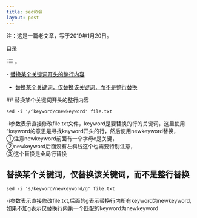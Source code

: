 ```yaml
---
title: sed命令
layout: post
---
```


注：这是一篇老文章，写于2019年1月20日。

<div class="ez-toc-v2_0_66_1 counter-hierarchy ez-toc-counter ez-toc-grey ez-toc-container-direction" id="ez-toc-container"><div class="ez-toc-title-container">目录

<span class="ez-toc-title-toggle">[<span class="ez-toc-js-icon-con"><span class=""><span class="eztoc-hide" style="display:none;">Toggle</span><span class="ez-toc-icon-toggle-span"><svg class="list-377408" fill="none" height="20px" style="fill: #999;color:#999" viewbox="0 0 24 24" width="20px" xmlns="http://www.w3.org/2000/svg"><path d="M6 6H4v2h2V6zm14 0H8v2h12V6zM4 11h2v2H4v-2zm16 0H8v2h12v-2zM4 16h2v2H4v-2zm16 0H8v2h12v-2z" fill="currentColor"></path></svg><svg baseprofile="tiny" class="arrow-unsorted-368013" height="10px" style="fill: #999;color:#999" version="1.2" viewbox="0 0 24 24" width="10px" xmlns="http://www.w3.org/2000/svg"><path d="M18.2 9.3l-6.2-6.3-6.2 6.3c-.2.2-.3.4-.3.7s.1.5.3.7c.2.2.4.3.7.3h11c.3 0 .5-.1.7-.3.2-.2.3-.5.3-.7s-.1-.5-.3-.7zM5.8 14.7l6.2 6.3 6.2-6.3c.2-.2.3-.5.3-.7s-.1-.5-.3-.7c-.2-.2-.4-.3-.7-.3h-11c-.3 0-.5.1-.7.3-.2.2-.3.5-.3.7s.1.5.3.7z"></path></svg></span></span></span>](#)</span></div><nav>- [替换某个关键词开头的整行内容](http://thinknotes.cn/2024/03/02/sed_command/#%E6%9B%BF%E6%8D%A2%E6%9F%90%E4%B8%AA%E5%85%B3%E9%94%AE%E8%AF%8D%E5%BC%80%E5%A4%B4%E7%9A%84%E6%95%B4%E8%A1%8C%E5%86%85%E5%AE%B9 "替换某个关键词开头的整行内容")
- [替换某个关键词，仅替换该关键词，而不是整行替换](http://thinknotes.cn/2024/03/02/sed_command/#%E6%9B%BF%E6%8D%A2%E6%9F%90%E4%B8%AA%E5%85%B3%E9%94%AE%E8%AF%8D%EF%BC%8C%E4%BB%85%E6%9B%BF%E6%8D%A2%E8%AF%A5%E5%85%B3%E9%94%AE%E8%AF%8D%EF%BC%8C%E8%80%8C%E4%B8%8D%E6%98%AF%E6%95%B4%E8%A1%8C%E6%9B%BF%E6%8D%A2 "替换某个关键词，仅替换该关键词，而不是整行替换")

</nav></div>## <span class="ez-toc-section" id="%E6%9B%BF%E6%8D%A2%E6%9F%90%E4%B8%AA%E5%85%B3%E9%94%AE%E8%AF%8D%E5%BC%80%E5%A4%B4%E7%9A%84%E6%95%B4%E8%A1%8C%E5%86%85%E5%AE%B9"></span>替换某个关键词开头的整行内容<span class="ez-toc-section-end"></span>

```shell
sed -i '/^keyword/cnewkeyword' file.txt
```

-i参数表示直接修改file.txt文件，keyword是要替换的行的关键词，这里使用^keyword的意思是寻找keyword开头的行，然后使用newkeyword替换，  
①注意newkeyword前面有一个字母c是关键，  
②newkeyword后面没有左斜线这个也需要特别注意，  
③这个替换是全局行替换

## <span class="ez-toc-section" id="%E6%9B%BF%E6%8D%A2%E6%9F%90%E4%B8%AA%E5%85%B3%E9%94%AE%E8%AF%8D%EF%BC%8C%E4%BB%85%E6%9B%BF%E6%8D%A2%E8%AF%A5%E5%85%B3%E9%94%AE%E8%AF%8D%EF%BC%8C%E8%80%8C%E4%B8%8D%E6%98%AF%E6%95%B4%E8%A1%8C%E6%9B%BF%E6%8D%A2"></span>替换某个关键词，仅替换该关键词，而不是整行替换<span class="ez-toc-section-end"></span>

```shell
sed -i 's/keyword/newkeyword/g' file.txt
```

-i参数表示直接修改file.txt,后面的g表示替换行内所有keyword为newkeyword,  
如果不加g表示仅替换行内第一个匹配的keyword为newkeyword
